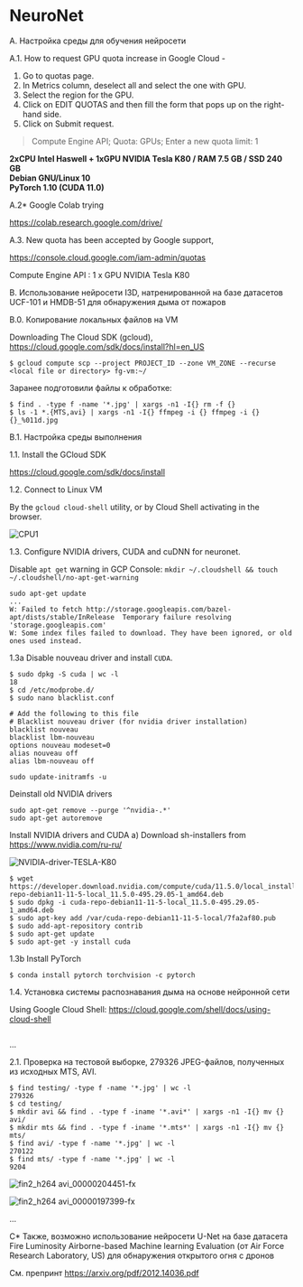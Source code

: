 # NeuroNet

A. Настройка среды для обучения нейросети

A.1. How to request GPU quota increase in Google Cloud - 

1. Go to quotas page.
1. In Metrics column, deselect all and select the one with GPU.
1. Select the region for the GPU.
1. Click on EDIT QUOTAS and then fill the form that pops up on the right-hand side.
1. Click on Submit request.

> Compute Engine API; Quota: GPUs; Enter a new quota limit: 1

**2xCPU Intel Haswell + 1xGPU NVIDIA Tesla K80 / RAM 7.5 GB  / SSD 240 GB\
Debian GNU/Linux 10\
PyTorch 1.10 (CUDA 11.0)**

A.2* Google Colab trying

https://colab.research.google.com/drive/

A.3. New quota has been accepted by Google support,

https://console.cloud.google.com/iam-admin/quotas

Compute Engine API : 1 x GPU NVIDIA Tesla K80

B. Использование нейросети I3D, натренированной на базе датасетов UCF-101 и HMDB-51 для обнаружения дыма от пожаров

B.0. Копирование локальных файлов на VM

Downloading The Cloud SDK (gcloud), https://cloud.google.com/sdk/docs/install?hl=en_US

```$ gcloud compute scp --project PROJECT_ID --zone VM_ZONE --recurse <local file or directory> fg-vm:~/```

Заранее подготовили файлы к обработке:

```
$ find . -type f -name '*.jpg' | xargs -n1 -I{} rm -f {}
$ ls -1 *.{MTS,avi} | xargs -n1 -I{} ffmpeg -i {} ffmpeg -i {} {}_%011d.jpg
```

B.1. Настройка среды выполнения

1.1. Install the GCloud SDK

https://cloud.google.com/sdk/docs/install

1.2. Connect to Linux VM

By the `gcloud cloud-shell` utility, or by Cloud Shell activating in the browser.

![CPU1](https://user-images.githubusercontent.com/12969866/141667317-bcdb2fca-53f6-4072-b9a8-073b1a99796f.png)

1.3. Configure NVIDIA drivers, CUDA and cuDNN for neuronet.

Disable `apt get` warning in GCP Console:
```mkdir ~/.cloudshell && touch ~/.cloudshell/no-apt-get-warning```

```
sudo apt-get update
...
W: Failed to fetch http://storage.googleapis.com/bazel-apt/dists/stable/InRelease  Temporary failure resolving 'storage.googleapis.com'
W: Some index files failed to download. They have been ignored, or old ones used instead.
```

1.3a Disable nouveau driver and install `CUDA`.

```
$ sudo dpkg -S cuda | wc -l
18
$ cd /etc/modprobe.d/
$ sudo nano blacklist.conf
```
```
# Add the following to this file
# Blacklist nouveau driver (for nvidia driver installation)
blacklist nouveau
blacklist lbm-nouveau
options nouveau modeset=0
alias nouveau off
alias lbm-nouveau off
```
```sudo update-initramfs -u```


Deinstall old NVIDIA drivers
```
sudo apt-get remove --purge '^nvidia-.*'
sudo apt-get autoremove
```
Install NVIDIA drivers and CUDA
a) Download sh-installers from https://www.nvidia.com/ru-ru/

![NVIDIA-driver-TESLA-K80](https://user-images.githubusercontent.com/12969866/141670031-d8a99eb2-149b-4cac-bd47-a75fa68b5195.png)

```
$ wget https://developer.download.nvidia.com/compute/cuda/11.5.0/local_installers/cuda-repo-debian11-11-5-local_11.5.0-495.29.05-1_amd64.deb
$ sudo dpkg -i cuda-repo-debian11-11-5-local_11.5.0-495.29.05-1_amd64.deb
$ sudo apt-key add /var/cuda-repo-debian11-11-5-local/7fa2af80.pub
$ sudo add-apt-repository contrib
$ sudo apt-get update
$ sudo apt-get -y install cuda
```
1.3b Install PyTorch

```$ conda install pytorch torchvision -c pytorch```

1.4. Установка системы распознавания дыма на основе нейронной сети

Using Google Cloud Shell: https://cloud.google.com/shell/docs/using-cloud-shell

```

```


...

2.1. Проверка на тестовой выборке, 279326 JPEG-файлов, полученных из исходных MTS, AVI.

```
$ find testing/ -type f -name '*.jpg' | wc -l
279326
$ cd testing/
$ mkdir avi && find . -type f -iname '*.avi*' | xargs -n1 -I{} mv {} avi/
$ mkdir mts && find . -type f -iname '*.mts*' | xargs -n1 -I{} mv {} mts/
$ find avi/ -type f -name '*.jpg' | wc -l
270122
$ find mts/ -type f -name '*.jpg' | wc -l
9204
```
![fin2_h264 avi_00000204451-fx](https://user-images.githubusercontent.com/12969866/141668872-543a2659-c8e5-4682-837b-1ceac9fbc8e2.jpg)

![fin2_h264 avi_00000197399-fx](https://user-images.githubusercontent.com/12969866/141668878-e21dd586-00aa-4ac5-be8d-3f50b99a3646.jpg)


...


C* Также, возможно использование нейросети U-Net на базе датасета Fire Luminosity Airborne-based Machine learning Evaluation (от Air Force Research Laboratory, US) для обнаружения открытого огня с дронов

См. препринт https://arxiv.org/pdf/2012.14036.pdf
